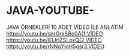 # JAVA-YOUTUBE-
JAVA ÖRNEKLERİ 10 ADET VİDEO İLE ANLATIM
https://youtu.be/snrOrkSBc0A(1.VİDEO
https://youtu.be/81JrIZSLoxQ(2.VİDEO
https://youtu.be/rNNqYiqH5gs(3.VİDEO

